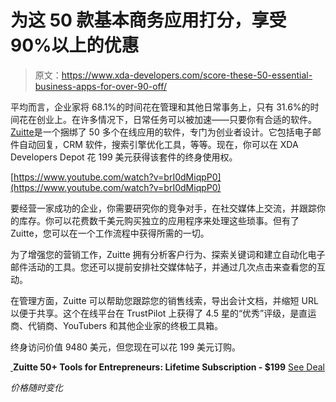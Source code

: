 # 为这 50 款基本商务应用打分，享受 90%以上的优惠

> 原文：<https://www.xda-developers.com/score-these-50-essential-business-apps-for-over-90-off/>

平均而言，企业家将 68.1%的时间[](https://susansly.com/19-time-management-stats-every-small-business-owner-must-know-in-2019/)花在管理和其他日常事务上，只有 31.6%的时间花在创业上。在许多情况下，日常任务可以被加速——只要你有合适的软件。[Zuitte](https://depot.xda-developers.com/sales/zuitte-lifetime-subscription?utm_source=xda-developers.com&utm_medium=referral&utm_campaign=zuitte-lifetime-subscription&utm_term=scsf-390565&utm_content=a0x1P000004XoBQQA0&scsonar=1)是一个捆绑了 50 多个在线应用的软件，专门为创业者设计。它包括电子邮件自动回复，CRM 软件，搜索引擎优化工具，等等。现在，你可以在 XDA Developers Depot 花 199 美元获得该套件的终身使用权。

[https://www.youtube.com/watch?v=brI0dMiqpP0](https://www.youtube.com/watch?v=brI0dMiqpP0)

要经营一家成功的企业，你需要研究你的竞争对手，在社交媒体上交流，并跟踪你的库存。你可以花费数千美元购买独立的应用程序来处理这些琐事。但有了 Zuitte，您可以在一个工作流程中获得所需的一切。

为了增强您的营销工作，Zuitte 拥有分析客户行为、探索关键词和建立自动化电子邮件活动的工具。您还可以提前安排社交媒体帖子，并通过几次点击来查看您的互动。

在管理方面，Zuitte 可以帮助您跟踪您的销售线索，导出会计文档，并缩短 URL 以便于共享。这个在线平台在 TrustPilot 上获得了 4.5 星的“优秀”评级，是直运商、代销商、YouTubers 和其他企业家的终极工具箱。

终身访问价值 9480 美元，但您现在可以花 199 美元[](https://depot.xda-developers.com/sales/zuitte-lifetime-subscription?utm_source=xda-developers.com&utm_medium=referral&utm_campaign=zuitte-lifetime-subscription&utm_term=scsf-390565&utm_content=a0x1P000004XoBQQA0&scsonar=1)订购。

[ ](https://depot.xda-developers.com/sales/zuitte-lifetime-subscription?utm_source=xda-developers.com&utm_medium=referral-cta&utm_campaign=zuitte-lifetime-subscription&utm_term=scsf-390565&utm_content=a0x1P000004XoBQQA0&scsonar=1)**Zuitte 50+ Tools for Entrepreneurs: Lifetime Subscription - $199** [See Deal](https://depot.xda-developers.com/sales/zuitte-lifetime-subscription?utm_source=xda-developers.com&utm_medium=referral-cta&utm_campaign=zuitte-lifetime-subscription&utm_term=scsf-390565&utm_content=a0x1P000004XoBQQA0&scsonar=1)

*价格随时变化*